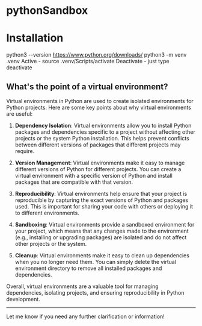 # pythonSandbox


# Installation

python3 --version
https://www.python.org/downloads/
python3 -m venv .venv
Active - source .venv/Scripts/activate
Deactivate - just type deactivate

## What's the point of a virtual environment?

Virtual environments in Python are used to create isolated environments for Python projects. Here are some key points about why virtual environments are useful:

1. **Dependency Isolation**: Virtual environments allow you to install Python packages and dependencies specific to a project without affecting other projects or the system Python installation. This helps prevent conflicts between different versions of packages that different projects may require.

2. **Version Management**: Virtual environments make it easy to manage different versions of Python for different projects. You can create a virtual environment with a specific version of Python and install packages that are compatible with that version.

3. **Reproducibility**: Virtual environments help ensure that your project is reproducible by capturing the exact versions of Python and packages used. This is important for sharing your code with others or deploying it to different environments.

4. **Sandboxing**: Virtual environments provide a sandboxed environment for your project, which means that any changes made to the environment (e.g., installing or upgrading packages) are isolated and do not affect other projects or the system.

5. **Cleanup**: Virtual environments make it easy to clean up dependencies when you no longer need them. You can simply delete the virtual environment directory to remove all installed packages and dependencies.

Overall, virtual environments are a valuable tool for managing dependencies, isolating projects, and ensuring reproducibility in Python development.

---

Let me know if you need any further clarification or information!